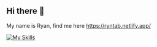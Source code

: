 ## Hi there 👋

My name is Ryan, find me here https://ryntab.netlify.app/

[![My Skills](https://skillicons.dev/icons?i=nuxtjs,vue,tailwind,php,nodejs,supabase,aws&theme=dark)](https://skillicons.dev)
